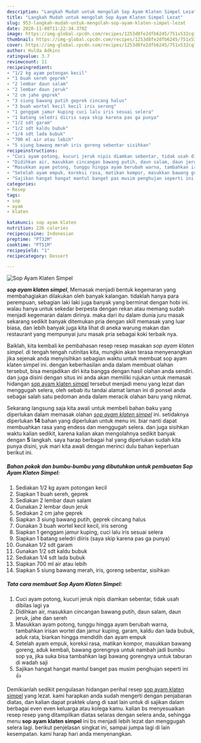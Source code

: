 ```yaml
---
description: "Langkah Mudah untuk mengolah Sop Ayam Klaten Simpel Lezat"
title: "Langkah Mudah untuk mengolah Sop Ayam Klaten Simpel Lezat"
slug: 953-langkah-mudah-untuk-mengolah-sop-ayam-klaten-simpel-lezat
date: 2020-11-08T11:22:34.370Z
image: https://img-global.cpcdn.com/recipes/1253d8fe2dfb6245/751x532cq70/sop-ayam-klaten-simpel-foto-resep-utama.jpg
thumbnail: https://img-global.cpcdn.com/recipes/1253d8fe2dfb6245/751x532cq70/sop-ayam-klaten-simpel-foto-resep-utama.jpg
cover: https://img-global.cpcdn.com/recipes/1253d8fe2dfb6245/751x532cq70/sop-ayam-klaten-simpel-foto-resep-utama.jpg
author: Hulda Adkins
ratingvalue: 3.7
reviewcount: 11
recipeingredient:
- "1/2 kg ayam potongan kecil"
- "1 buah sereh geprek"
- "2 lembar daun salam"
- "2 lembar daun jeruk"
- "2 cm jahe geprek"
- "3 siung bawang putih geprek cincang halus"
- "3 buah wortel kecil kecil iris serong"
- "1 genggam jamur kuping cuci lalu iris sesuai selera"
- "1 batang seledri diiris saya skip karena pas ga punya"
- "1/2 sdt garam"
- "1/2 sdt kaldu bubuk"
- "1/4 sdt lada bubuk"
- "700 ml air atau lebih"
- "5 siung bawang merah iris goreng sebentar sisihkan"
recipeinstructions:
- "Cuci ayam potong, kucuri jeruk nipis diamkan sebentar, tidak usah dibilas lagi ya"
- "Didihkan air, masukkan cincangan bawang putih, daun salam, daun jeruk, jahe dan sereh"
- "Masukkan ayam potong, tunggu hingga ayam berubah warna, tambahkan irisan wortel dan jamur kuping, garam, kaldu dan lada bubuk, aduk rata, biarkan hingga mendidih dan ayam empuk"
- "Setelah ayam empuk, koreksi rasa, matikan kompor, masukkan bawang goreng, aduk kembali, bawang gorengnya untuk nambah jadi bumbu sop ya, jika suka bisa tambahkan lagi bawang gorengnya untuk taburan di wadah saji"
- "Sajikan hangat hangat mantul banget pas musim penghujan seperti ini 👍"
categories:
- Resep
tags:
- sop
- ayam
- klaten

katakunci: sop ayam klaten 
nutrition: 226 calories
recipecuisine: Indonesian
preptime: "PT32M"
cooktime: "PT51M"
recipeyield: "1"
recipecategory: Dessert

---
```



![Sop Ayam Klaten Simpel](https://img-global.cpcdn.com/recipes/1253d8fe2dfb6245/751x532cq70/sop-ayam-klaten-simpel-foto-resep-utama.jpg)

<b><i>sop ayam klaten simpel</i></b>, Memasak menjadi bentuk kegemaran yang membahagiakan dilakukan oleh banyak kalangan. tidaklah hanya para perempuan, sebagian laki laki juga banyak yang berminat dengan hobi ini. walau hanya untuk sekedar berpesta dengan rekan atau memang sudah menjadi kegemaran dalam dirinya. maka dari itu dalam dunia juru masak sekarang sedikit banyak ditemukan pria dengan skill memasak yang luar biasa, dan lebih banyak juga kita lihat di aneka warung makan dan restaurant yang mempunyai juru masak pria sebagai koki terbaik nya.

Baiklah, kita kembali ke pembahasan resep resep masakan <i>sop ayam klaten simpel</i>. di tengah tengah rutinitas kita, mungkin akan terasa menyenangkan jika sejenak anda menyisihkan sebagian waktu untuk membuat sop ayam klaten simpel ini. dengan keberhasilan anda dalam membuat olahan tersebut, bisa menjadikan diri kita bangga dengan hasil olahan anda sendiri. dan juga disini dengan situs ini anda akan memiliki rujukan untuk memasak hidangan <u>sop ayam klaten simpel</u> tersebut menjadi menu yang lezat dan menggugah selera, oleh sebab itu tandai alamat laman ini di ponsel anda sebagai salah satu pedoman anda dalam meracik olahan baru yang nikmat.




Sekarang langsung saja kita awali untuk membeli bahan baku yang diperlukan dalam memasak olahan <u><i>sop ayam klaten simpel</i></u> ini. setidaknya diperlukan <b>14</b> bahan yang diperlukan untuk menu ini. biar nanti dapat membuahkan rasa yang endess dan menggugah selera. dan juga sisihkan waktu kalian sedikit, karena kalian akan mengolahnya sedikit banyak dengan <b>5</b> langkah. saya harap berbagai hal yang diperlukan sudah kita punya disini, yuk mari kita awali dengan merinci dulu bahan keperluan berikut ini.

<!--inarticleads1-->

##### Bahan pokok dan bumbu-bumbu yang dibutuhkan untuk pembuatan Sop Ayam Klaten Simpel:

1. Sediakan 1/2 kg ayam potongan kecil
1. Siapkan 1 buah sereh, geprek
1. Sediakan 2 lembar daun salam
1. Gunakan 2 lembar daun jeruk
1. Sediakan 2 cm jahe geprek
1. Siapkan 3 siung bawang putih, geprek cincang halus
1. Gunakan 3 buah wortel kecil kecil, iris serong
1. Siapkan 1 genggam jamur kuping, cuci lalu iris sesuai selera
1. Siapkan 1 batang seledri diiris (saya skip karena pas ga punya)
1. Gunakan 1/2 sdt garam
1. Gunakan 1/2 sdt kaldu bubuk
1. Sediakan 1/4 sdt lada bubuk
1. Siapkan 700 ml air atau lebih
1. Siapkan 5 siung bawang merah, iris, goreng sebentar, sisihkan




<!--inarticleads2-->

##### Tata cara membuat Sop Ayam Klaten Simpel:

1. Cuci ayam potong, kucuri jeruk nipis diamkan sebentar, tidak usah dibilas lagi ya
1. Didihkan air, masukkan cincangan bawang putih, daun salam, daun jeruk, jahe dan sereh
1. Masukkan ayam potong, tunggu hingga ayam berubah warna, tambahkan irisan wortel dan jamur kuping, garam, kaldu dan lada bubuk, aduk rata, biarkan hingga mendidih dan ayam empuk
1. Setelah ayam empuk, koreksi rasa, matikan kompor, masukkan bawang goreng, aduk kembali, bawang gorengnya untuk nambah jadi bumbu sop ya, jika suka bisa tambahkan lagi bawang gorengnya untuk taburan di wadah saji
1. Sajikan hangat hangat mantul banget pas musim penghujan seperti ini 👍




Demikianlah sedikit pengulasan hidangan perihal resep <u>sop ayam klaten simpel</u> yang lezat. kami harapkan anda sudah mengerti dengan penjabaran diatas, dan kalian dapat praktek ulang di saat lain untuk di sajikan dalam berbagai even even keluarga atau kolega kamu. kalian bs menyesuaikan resep resep yang ditampilkan diatas selaras dengan selera anda, sehingga menu <b>sop ayam klaten simpel</b> ini bs menjadi lebih lezat dan menggugah selera lagi. berikut penjelasan singkat ini, sampai jumpa lagi di lain kesempatan. kami harap hari anda menyenangkan.
